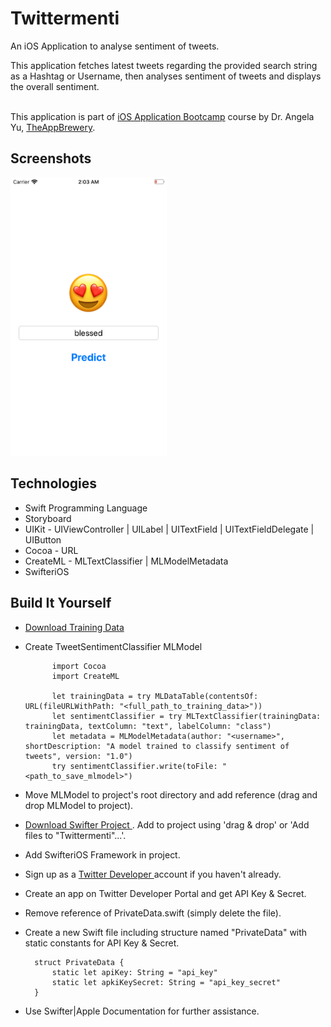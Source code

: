 #  Twittermenti
An iOS Application to analyse sentiment of tweets.

This application fetches latest tweets regarding the provided search string as a Hashtag or Username, then analyses sentiment of tweets and displays the overall sentiment.

<br>This application is part of <a href="https://www.udemy.com/course/ios-13-app-development-bootcamp/">iOS Application Bootcamp</a> course by Dr. Angela Yu, <a href="https://www.appbrewery.co">TheAppBrewery</a>.

## Screenshots
<img src="result.png" width="250">

## Technologies
- Swift Programming Language
- Storyboard
- UIKit - UIViewController | UILabel | UITextField | UITextFieldDelegate | UIButton
- Cocoa - URL
- CreateML - MLTextClassifier | MLModelMetadata
- SwifteriOS

## Build It Yourself
- <a href=""> Download Training Data </a>
- Create TweetSentimentClassifier MLModel

            import Cocoa
            import CreateML

            let trainingData = try MLDataTable(contentsOf: URL(fileURLWithPath: "<full_path_to_training_data>"))
            let sentimentClassifier = try MLTextClassifier(trainingData: trainingData, textColumn: "text", labelColumn: "class")
            let metadata = MLModelMetadata(author: "<username>", shortDescription: "A model trained to classify sentiment of tweets", version: "1.0")
            try sentimentClassifier.write(toFile: "<path_to_save_mlmodel>")

- Move MLModel to project's root directory and add reference (drag and drop MLModel to project).
- <a href=""> Download Swifter Project </a>. Add to project using 'drag & drop' or 'Add files to "Twittermenti"...'.
- Add SwifteriOS Framework in project.
- Sign up as a <a href="https://developer.twitter.com/en/portal/dashboard"> Twitter Developer </a> account if you haven't already.
- Create an app on Twitter Developer Portal and get API Key & Secret.
- Remove reference of PrivateData.swift (simply delete the file).
- Create a new Swift file including structure named "PrivateData" with static constants for API Key & Secret.

        struct PrivateData {
            static let apiKey: String = "api_key"
            static let apkiKeySecret: String = "api_key_secret"
        }
        
- Use Swifter|Apple Documentation for further assistance.
